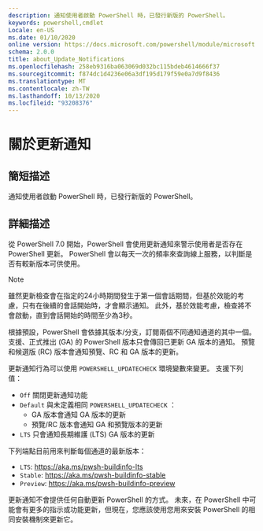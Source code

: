 ```yaml
---
description: 通知使用者啟動 PowerShell 時，已發行新版的 PowerShell。
keywords: powershell,cmdlet
Locale: en-US
ms.date: 01/10/2020
online version: https://docs.microsoft.com/powershell/module/microsoft.powershell.core/about/about_update_notifications?view=powershell-7.1&WT.mc_id=ps-gethelp
schema: 2.0.0
title: about_Update_Notifications
ms.openlocfilehash: 258eb9316ba063069d032bc115bdeb4614666f37
ms.sourcegitcommit: f874dc1d4236e06a3df195d179f59e0a7d9f8436
ms.translationtype: MT
ms.contentlocale: zh-TW
ms.lasthandoff: 10/13/2020
ms.locfileid: "93208376"
---
```

# <a name="about-update-notifications"></a>關於更新通知

## <a name="short-description"></a>簡短描述

通知使用者啟動 PowerShell 時，已發行新版的 PowerShell。

## <a name="long-description"></a>詳細描述

從 PowerShell 7.0 開始，PowerShell 會使用更新通知來警示使用者是否存在 PowerShell 更新。 PowerShell 會以每天一次的頻率來查詢線上服務，以判斷是否有較新版本可供使用。

> [!NOTE]
> 雖然更新檢查會在指定的24小時期間發生于第一個會話期間，但基於效能的考慮，只有在後續的會話開始時，才會顯示通知。 此外，基於效能考慮，檢查將不會啟動，直到會話開始的時間至少為3秒。

根據預設，PowerShell 會依據其版本/分支，訂閱兩個不同通知通道的其中一個。 支援、正式推出 (GA) 的 PowerShell 版本只會傳回已更新 GA 版本的通知。 預覽和候選版 (RC) 版本會通知預覽、RC 和 GA 版本的更新。

更新通知行為可以使用 `POWERSHELL_UPDATECHECK` 環境變數來變更。 支援下列值：

- `Off` 關閉更新通知功能
- `Default` 與未定義相同 `POWERSHELL_UPDATECHECK` ：
  - GA 版本會通知 GA 版本的更新
  - 預覽/RC 版本會通知 GA 和預覽版本的更新
- `LTS` 只會通知長期維護 (LTS) GA 版本的更新

下列端點目前用來判斷每個通道的最新版本：

- `LTS`: https://aka.ms/pwsh-buildinfo-lts
- `Stable`: https://aka.ms/pwsh-buildinfo-stable
- `Preview`: https://aka.ms/pwsh-buildinfo-preview

更新通知不會提供任何自動更新 PowerShell 的方式。 未來，在 PowerShell 中可能會有更多的指示或功能更新，但現在，您應該使用您用來安裝 PowerShell 的相同安裝機制來更新它。

